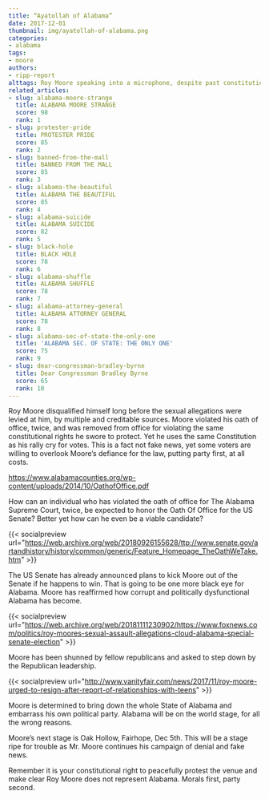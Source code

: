 ```yaml
---
title: “Ayatollah of Alabama”
date: 2017-12-01
thumbnail: img/ayatollah-of-alabama.png
categories:
- alabama
tags:
- moore
authors:
- ripp-report
alttags: Roy Moore speaking into a microphone, despite past constitutional violations and removal from office
related_articles:
- slug: alabama-moore-strange
  title: ALABAMA MOORE STRANGE
  score: 98
  rank: 1
- slug: protester-pride
  title: PROTESTER PRIDE
  score: 85
  rank: 2
- slug: banned-from-the-mall
  title: BANNED FROM THE MALL
  score: 85
  rank: 3
- slug: alabama-the-beautiful
  title: ALABAMA THE BEAUTIFUL
  score: 85
  rank: 4
- slug: alabama-suicide
  title: ALABAMA SUICIDE
  score: 82
  rank: 5
- slug: black-hole
  title: BLACK HOLE
  score: 78
  rank: 6
- slug: alabama-shuffle
  title: ALABAMA SHUFFLE
  score: 78
  rank: 7
- slug: alabama-attorney-general
  title: ALABAMA ATTORNEY GENERAL
  score: 78
  rank: 8
- slug: alabama-sec-of-state-the-only-one
  title: 'ALABAMA SEC. OF STATE: THE ONLY ONE'
  score: 75
  rank: 9
- slug: dear-congressman-bradley-byrne
  title: Dear Congressman Bradley Byrne
  score: 65
  rank: 10
---
```

Roy Moore disqualified himself long before the sexual allegations were levied at him, by multiple and creditable sources. Moore violated his oath of office, twice, and was removed from office for violating the same constitutional rights he swore to protect. Yet he uses the same Constitution as his rally cry for votes. This is a fact not fake news, yet some voters are willing to overlook Moore’s defiance for the law, putting party first, at all costs.

https://www.alabamacounties.org/wp-content/uploads/2014/10/OathofOffice.pdf

How can an individual who has violated the oath of office for The Alabama Supreme Court, twice, be expected to honor the Oath Of Office for the US Senate? Better yet how can he even be a viable candidate?

{{< socialpreview url="https://web.archive.org/web/20180926155628/ttp://www.senate.gov/artandhistory/history/common/generic/Feature_Homepage_TheOathWeTake.htm" >}}

The US Senate has already announced plans to kick Moore out of the Senate if he happens to win. That is going to be one more black eye for Alabama. Moore has reaffirmed how corrupt and politically dysfunctional Alabama has become.

{{< socialpreview url="https://web.archive.org/web/20181111230902/https://www.foxnews.com/politics/roy-moores-sexual-assault-allegations-cloud-alabama-special-senate-election" >}}

Moore has been shunned by fellow republicans and asked to step down by the Republican leadership.

{{< socialpreview url="http://www.vanityfair.com/news/2017/11/roy-moore-urged-to-resign-after-report-of-relationships-with-teens" >}}

Moore is determined to bring down the whole State of Alabama and embarrass his own political party. Alabama will be on the world stage, for all the wrong reasons.

Moore’s next stage is Oak Hollow, Fairhope, Dec 5th. This will be a stage ripe for trouble as Mr. Moore continues his campaign of denial and fake news.

Remember it is your constitutional right to peacefully protest the venue and make clear Roy Moore does not represent Alabama. Morals first, party second.
